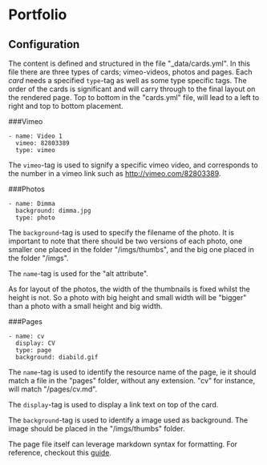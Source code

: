 Portfolio
======

Configuration
-------

The content is defined and structured in the file "_data/cards.yml". In this file there are three types of cards; vimeo-videos, photos and pages. Each *card* needs a specified `type`-tag as well as some type specific tags. The order of the cards is significant and will carry through to the final layout on the rendered page. Top to bottom in the "cards.yml" file, will lead to a left to right and top to bottom placement.

###Vimeo

	- name: Video 1
	  vimeo: 82803389
	  type: vimeo

The `vimeo`-tag is used to signify a specific vimeo video, and corresponds to
the number in a vimeo link such as <http://vimeo.com/82803389>.

###Photos

	- name: Dimma
	  background: dimma.jpg
	  type: photo

The `background`-tag is used to specify the filename of the photo. It is
important to note that there should be two versions of each photo, one smaller
one placed in the folder "/imgs/thumbs", and the big one placed in the folder
"/imgs".

The `name`-tag is used for the "alt attribute".

As for layout of the photos, the width of the thumbnails is fixed whilst the
height is not. So a photo with big height and small width will be "bigger" than
a photo with a small height and big width.

###Pages

	- name: cv
	  display: CV
	  type: page
	  background: diabild.gif

The `name`-tag is used to identify the resource name of the page, ie it should
match a file in the "pages" folder, without any extension. "cv" for instance,
will match "/pages/cv.md".

The `display`-tag is used to display a link text on top of the card.

The `background`-tag is used to identify a image used as background. The image
should be placed in the "/imgs/thumbs" folder.

The page file itself can leverage markdown syntax for formatting. For reference,
checkout this [guide](http://daringfireball.net/projects/markdown/syntax).

